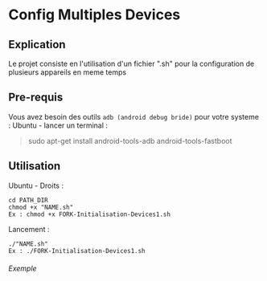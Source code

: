 # Config Multiples Devices
## Explication

Le projet consiste en l'utilisation d'un fichier ".sh" pour la configuration de plusieurs appareils en meme temps

## Pre-requis

Vous avez besoin des outils `adb (android debug bride)` pour votre systeme :
Ubuntu - lancer un terminal :
> sudo apt-get install android-tools-adb android-tools-fastboot

## Utilisation

Ubuntu - Droits :
```
cd PATH_DIR
chmod +x "NAME.sh"
Ex : chmod +x FORK-Initialisation-Devices1.sh
```

Lancement :
```
./"NAME.sh"
Ex : ./FORK-Initialisation-Devices1.sh
```

###### Exemple